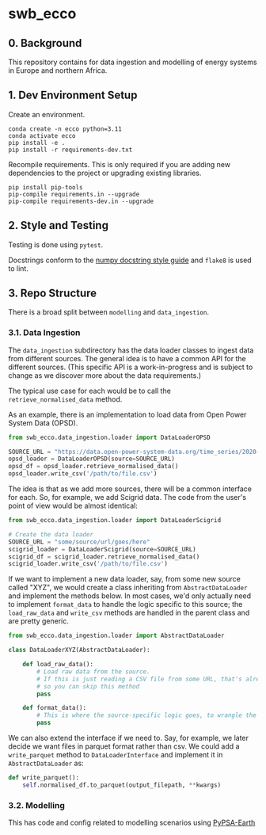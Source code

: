 # swb_ecco

## 0. Background
This repository contains for data ingestion and modelling of energy systems in Europe and northern Africa.


## 1. Dev Environment Setup
Create an environment.

```shell
conda create -n ecco python=3.11
conda activate ecco
pip install -e .
pip install -r requirements-dev.txt
```

Recompile requirements. 
This is only required if you are adding new dependencies to the project or upgrading existing libraries.

```shell
pip install pip-tools
pip-compile requirements.in --upgrade
pip-compile requirements-dev.in --upgrade
```

## 2. Style and Testing
Testing is done using `pytest`.

Docstrings conform to the [numpy docstring style guide](https://numpydoc.readthedocs.io/en/latest/format.html) 
and `flake8` is used to lint.


## 3. Repo Structure

There is a broad split between `modelling` and `data_ingestion`.

### 3.1. Data Ingestion

The `data_ingestion` subdirectory has the data loader classes to ingest data from different sources.
The general idea is to have a common API for the different sources. (This specific API is a work-in-progress and is subject to change as we discover more about the data requirements.)


The typical use case for each would be to call the `retrieve_normalised_data` method.

As an example, there is an implementation to load data from Open Power System Data (OPSD).

```python
from swb_ecco.data_ingestion.loader import DataLoaderOPSD

SOURCE_URL = "https://data.open-power-system-data.org/time_series/2020-10-06/time_series_60min_singleindex.csv"
opsd_loader = DataLoaderOPSD(source=SOURCE_URL)
opsd_df = opsd_loader.retrieve_normalised_data()
opsd_loader.write_csv('/path/to/file.csv')
```


The idea is that as we add more sources, there will be a common interface for each. So, for example, we add Scigrid data. The code from the user's point of view would be almost identical:

```python
from swb_ecco.data_ingestion.loader import DataLoaderScigrid

# Create the data loader
SOURCE_URL = "some/source/url/goes/here"
scigrid_loader = DataLoaderScigrid(source=SOURCE_URL)
scigrid_df = scigrid_loader.retrieve_normalised_data()
scigrid_loader.write_csv('/path/to/file.csv')
```

If we want to implement a new data loader, say, from some new source called "XYZ", we would create a class inheriting from `AbstractDataLoader` and implement the methods below. 
In most cases, we'd only actually need to implement `format_data` to handle the logic specific to this source; the `load_raw_data` and `write_csv` methods are handled in the parent class and are pretty generic.

```python
from swb_ecco.data_ingestion.loader import AbstractDataLoader

class DataLoaderXYZ(AbstractDataLoader):

    def load_raw_data():
        # Load raw data from the source. 
        # If this is just reading a CSV file from some URL, that's already implemented in the base class,
        # so you can skip this method
        pass

    def format_data():
        # This is where the source-specific logic goes, to wrangle the data into a format that is compatible with PyPSA
        pass
```

We can also extend the interface if we need to. Say, for example, we later decide we want files in parquet format rather than csv. We could add a `write_parquet` method to `DataLoaderInterface` and implement it in `AbstractDataLoader` as:

```python
def write_parquet():
    self.normalised_df.to_parquet(output_filepath, **kwargs)
```


### 3.2. Modelling

This has code and config related to modelling scenarios using [PyPSA-Earth](https://github.com/pypsa-meets-earth/pypsa-earth/tree/main)